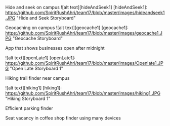 <!-- Andrew Bartleman Hide and Seek Storyboard -->
Hide and seek on campus
![alt text][hideAndSeek1]
[hideAndSeek1]: https://github.com/SpiritRushAhri/team17/blob/master/images/hideandseek1.JPG "Hide and Seek Storyboard"

<!-- Andrew Bartleman Geocaching Storyboard -->
Geocaching on campus
![alt text][geocache1]
[geocache1]: https://github.com/SpiritRushAhri/team17/blob/master/images/geocache1.JPG "Geocache Storyboard"

App that shows businesses open after midnight

<!-- Andrew Fancett Open Late Storyboard -->
![alt text][openLate1]
[openLate1]: https://github.com/SpiritRushAhri/team17/blob/master/images/Openlate1.JPG "Open Late Storyboard 1"

Hiking trail finder near campus

<!-- Andrew Fancett Hiking Trail Storyboard -->
![alt text][hiking1]
[hiking1]: https://github.com/SpiritRushAhri/team17/blob/master/images/hiking1.JPG "Hiking Storyboard 1"

Efficient parking finder

Seat vacancy in coffee shop finder using many devices